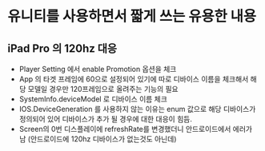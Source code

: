 # 유니티를 사용하면서 짧게 쓰는 유용한 내용

## iPad Pro 의 120hz 대응

* Player Setting 에서 enable Promotion 옵션을 체크
* App 의 타겟 프레임에 60으로 설정되어 있기에 따로 디바이스 이름을 체크해서 해당 모델일 경우만 120프레임으로 올려주는 기능의 필요
* SystemInfo.deviceModel 로 디바이스 이름 체크 
* IOS.DeviceGeneration 를 사용하지 않는 이유는 enum 값으로 해당 디바이스가 정의되어 있어 디바이스가 추가 될 경우에 대한 대응이 힘듬. 
* Screen의 0번 디스플레이에 refreshRate를 변경했더니 안드로이드에서 에러가 남 \(안드로이드에 120hz 디바이스가 없는것도 아닌데\)


